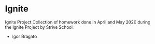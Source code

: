 # Ignite
Ignite Project
Collection of homework done in April and May 2020 during the Ignite Project by Strive School.
- Igor Bragato
